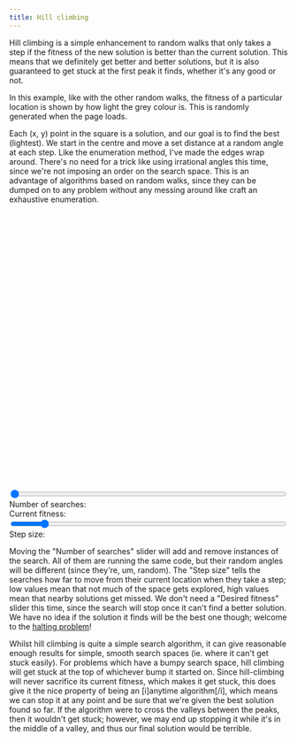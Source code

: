 ```yaml
---
title: Hill climbing
---
```

Hill climbing is a simple enhancement to random walks that only takes a step if the fitness of the new solution is better than the current solution. This means that we definitely get better and better solutions, but it is also guaranteed to get stuck at the first peak it finds, whether it's any good or not.

In this example, like with the other random walks, the fitness of a particular location is shown by how light the grey colour is. This is randomly generated when the page loads.

Each (x, y) point in the square is a solution, and our goal is to find the best (lightest). We start in the centre and move a set distance at a random angle at each step. Like the enumeration method, I've made the edges wrap around. There's no need for a trick like using irrational angles this time, since we're not imposing an order on the search space. This is an advantage of algorithms based on random walks, since they can be dumped on to any problem without any messing around like  craft an exhaustive enumeration.

<div id="hill_playfield" style="width: 500px; height: 500px;"></div>
<form action="#" type="get">
<div>
  <input type="range" name="_" id="hill_number" min="0" max="10" value="0" style="width: 500px;" />
  <label for="hill_number">Number of searches:</label>&nbsp;&nbsp;<a id="hill_number_display"></a>
</div>
<div>
  <span>Current fitness:</label>&nbsp;&nbsp;<a id="hill_fitness_display"></a>
</div>
<div>
  <input type="range" name="_" id="hill_step" min="1" max="10" value="2" style="width: 500px;" />
  <label for="hill_step">Step size:</label>&nbsp;&nbsp;<a id="hill_step_display"></a>
</div>
</form>
<script src="/js/jquery.js"></script>
<script src="/js/jquery_svg.js"></script>
<script src="/js/underscore.js"></script>
<script src="/js/optimisation/hill.js"></script>

Moving the "Number of searches" slider will add and remove instances of the search. All of them are running the same code, but their random angles will be different (since they're, um, random). The "Step size" tells the searches how far to move from their current location when they take a step; low values mean that not much of the space gets explored, high values mean that nearby solutions get missed. We don't need a "Desired fitness" slider this time, since the search will stop once it can't find a better solution. We have no idea if the solution it finds will be the best one though; welcome to the [halting problem](http://en.wikipedia.org/wiki/Halting_problem)!

Whilst hill climbing is quite a simple search algorithm, it can give reasonable enough results for simple, smooth search spaces (ie. where it can't get stuck easily). For problems which have a bumpy search space, hill climbing will get stuck at the top of whichever bump it started on. Since hill-climbing will never sacrifice its current fitness, which makes it get stuck, this does give it the nice property of being an [i]anytime algorithm[/i], which means we can stop it at any point and be sure that we're given the best solution found so far. If the algorithm were to cross the valleys between the peaks, then it wouldn't get stuck; however, we may end up stopping it while it's in the middle of a valley, and thus our final solution would be terrible.
